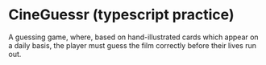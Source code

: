 # CineGuessr (typescript practice)

A guessing game, where, based on hand-illustrated cards which appear on a daily basis, the player must guess the film correctly before their lives run out.

